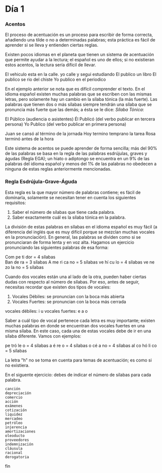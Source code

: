 # Día 1

### Acentos

El proceso de acentuación es un proceso para escribir de forma correcta, añadiendo una tilde o no a determinadas palabras; esta práctica es fácil de aprender si se lleva y entienden ciertas reglas.

Existen pocos idiomas en el planeta que tienen un sistema de acentuación que permite ayudar a la lectura; el español es uno de ellos; si no existieran estos acentos, la lectura sería difícil de llevar.

El vehiculo esta en la calle.
yo calle y segui estudiando
El publico un libro
El publico se rio del chiste
Yo publico en el periodico


En el ejemplo anterior se nota que es difícil comprender el texto. En el idioma español existen muchas palabras que se escriben con las mismas letras, pero solamente hay un cambio en la sílaba tónica (la más fuerte).
Las palabras que tienen dos o más sílabas siempre tendrán una sílaba que se pronuncia más fuerte que las demás; a ésta se le dice: *Sílaba Tónica*:

El Público (audiencia o asistentes)
Él Publicó (del verbo publicar en tercera persona)
Yo Publico (del verbo publicar en primera persona)


Juan se cansó al término de la jornada
Hoy termino temprano la tarea
Rosa terminó antes de la hora

Este sistema de acentos se puede aprender de forma sencilla; más del 90% de las palabras se basa en la regla de las palabras esdrújulas, graves  y águdas (Regla EGA); un hiato o adiptongo se encuentra en un 9% de las palabras del idioma español y menos del 1% de las palabras no obedecen a ninguna de estas reglas anteriormente mencionadas.

### Regla Esdrújula-Grave-Águda

Esta regla es la que mayor número de palabras contiene; es fácil de dominarla, solamente se necesitan tener en cuenta los siguientes requisitos:

1. Saber el número de sílabas que tiene cada palabra.
2. Saber exactamente cuál es la sílaba tónica en la palabra.

La división de estas palabras en sílabas en el idioma español es muy fácil (a diferencia del inglés que es muy difícil porque se mezclan muchas vocales en la pronunciación).
En general, las palabras se dividen como si se pronunciaran de forma lenta y en voz alta.
Hagamos un ejercicio pronunciando las siguientes palabras de esa forma:

Com pe ti dor	=	4 sílabas	
Ban de ra	=	3 sílabas
A me ri ca no	=	5 sílabas
ve hí cu lo	=	4 sílabas
ve ne zo la no	=	5 sílabas

Cuando dos vocales están una al lado de la otra, pueden haber ciertas dudas con respecto al número de sílabas. Por eso, antes de seguir, necesitas recordar que existen dos tipos de vocales: 

1. Vocales Débiles: se pronuncian con la boca más abierta
2. Vocales Fuertes: se pronuncian con la boca más cerrada


vocales débiles: i	u
vocales fuertes: e  a 	o

Saber a cuál tipo de vocal pertenece cada letra es muy importante; existen muchas palabras en donde se encuentran dos vocales fuertes en una misma sílaba. En este caso, cada una de estas vocales debe de ir en una sílaba diferente. Vamos con ejemplos:

pe tró le o	=	4 sílabas
a é re o	=	4 sílabas
o cé a no	=	4 sílabas
al co hó li co	=	5 sílabas

La letra "h" no se toma en cuenta para temas de acentuación; es como si no existiera.

En el siguente ejercicio: debes de indicar el número de sílabas para cada palabra.


```
canción
depreciación
comercio
acción
exámenes
cotización
liquidez
mercadeo
petróleo
injerencia
amortizaciones
oleoducto
proveedores
indemnización
cláusula
racional
derogatoria
```


fin
